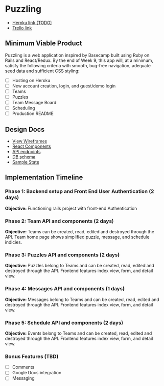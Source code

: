 # Puzzling

* [Heroku link (TODO)][heroku]
* [Trello link][trello]

[heroku]: http://www.herokuapp.com
[trello]: https://trello.com/b/D61M23Ps/puzzling

## Minimum Viable Product

Puzzling is a web application inspired by Basecamp built using Ruby on Rails
and React/Redux.  By the end of Week 9, this app will, at a minimum, satisfy the
following criteria with smooth, bug-free navigation, adequate seed data and
sufficient CSS styling:

- [ ] Hosting on Heroku
- [ ] New account creation, login, and guest/demo login
- [ ] Teams
- [ ] Puzzles
- [ ] Team Message Board
- [ ] Scheduling
- [ ] Production README

## Design Docs
* [View Wireframes][wireframes]
* [React Components][components]
* [API endpoints][api-endpoints]
* [DB schema][schema]
* [Sample State][sample-state]

[wireframes]: wireframes
[components]: component-hierarchy.md
[sample-state]: sample-state.md
[api-endpoints]: api-endpoints.md
[schema]: schema.md

## Implementation Timeline

### Phase 1: Backend setup and Front End User Authentication (2 days)

**Objective:** Functioning rails project with front-end Authentication

### Phase 2: Team API and components (2 days)

**Objective:** Teams can be created, read, edited and destroyed through
the API. Team home page shows simplified puzzle, message, and schedule indicies.

### Phase 3: Puzzles API and components (2 days)

**Objective:** Puzzles belong to Teams and can be created, read, edited and destroyed through the API. Frontend features index view, form, and detail view.

### Phase 4: Messages API and components (1 days)

**Objective:** Messages belong to Teams and can be created, read, edited and destroyed through the API. Frontend features index view, form, and detail view.

### Phase 5: Schedule API and components (2 days)

**Objective:**  Events belong to Teams and can be created, read, edited and destroyed through the API. Frontend features index view, form, and detail view.

### Bonus Features (TBD)
- [ ] Comments
- [ ] Google Docs integration
- [ ] Messaging
